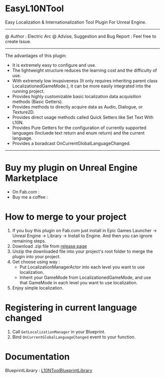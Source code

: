 # EasyL10NTool

Easy Localization & Internationalization Tool Plugin For Unreal Engine.

---

@ Author : Electric Arc
@ Advise, Suggestion and Bug Report : Feel free to create Issue.

---

The advantages of this plugin:

* It is extremely easy to configure and use.
* The lightweight structure reduces the learning cost and the difficulty of use. 
* With extremely low invasiveness (It only requires inheriting parent class LocalizationedGameMode.), it can be more easily integrated into the running project. 
* Provides highly customizable basic localization data acquisition methods (Basic Getters).
* Provides methods to directly acquire data as Audio, Dialogue, or Texture2D.
* Provides direct usage methods called Quick Setters like Set Text With L10N.
* Provides Pure Getters for the configuration of currently supported languages (Incluede text return and enum return) and the current language.
* Provides a boradcast OnCurrentGlobalLanguageChanged.

---

# Buy my plugin on Unreal Engine Marketplace

- On Fab.com : 
- Buy me a coffee : 

# How to merge to your project

1. If you buy this plugin on Fab.com just install in Epic Games Launcher -> Unreal Engine -> Library -> Install to Engine. And then you can ignore remaining steps.
2. Download .zip file from [release page](https://github.com/ElectricArc-Yu/EasyL10NTool/releases/latest)
3. Unzip the downloaded file into your project's root folder to merge the plugin into your project.
4. Get choose using way :
   - Put LocalizationManagerActor into each level you want to use localization.
   - Inherit your GameMode from LocalizationedGameMode, and use that GameMode in each level you want to use localization.
5. Enjoy simple localization.

# Registering in current language changed

1. Call `GetLocalizationManager` in your Blueprint.
2. Bind `OnCurrentGlobalLanguageChanged` event to your function.

# Documentation

BlueprintLibrary : [L10NToolBlueprintLibrary](BPLDocumentation.md)